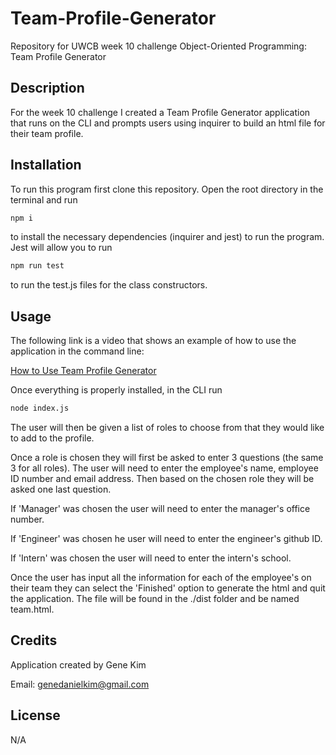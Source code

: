 # Team-Profile-Generator
Repository for UWCB week 10 challenge Object-Oriented Programming: Team Profile Generator

## Description
For the week 10 challenge I created a Team Profile Generator application that runs on the CLI and prompts users using inquirer to build an html file for their team profile. 

## Installation
To run this program first clone this repository. Open the root directory in the terminal and run
```bash
npm i
```
to install the necessary dependencies (inquirer and jest) to run the program. Jest will allow you to run
```bash
npm run test
```
to run the test.js files for the class constructors.

## Usage
The following link is a video that shows an example of how to use the application in the command line:

[How to Use Team Profile Generator](https://drive.google.com/file/d/1oj5ZMNOP4m5PZ-R3MNOmeyHCHZEtwDMV/view)

Once everything is properly installed, in the CLI run
```bash
node index.js
```
The user will then be given a list of roles to choose from that they would like to add to the profile.

Once a role is chosen they will first be asked to enter 3 questions (the same 3 for all roles). The user will need to enter the employee's name, employee ID number and email address. Then based on the chosen role they will be asked one last question.

If 'Manager' was chosen the user will need to enter the manager's office number.

If 'Engineer' was chosen he user will need to enter the engineer's github ID.

If 'Intern' was chosen the user will need to enter the intern's school.

Once the user has input all the information for each of the employee's on their team they can select the 'Finished' option to generate the html and quit the application. The file will be found in the ./dist folder and be named team.html.

## Credits
Application created by Gene Kim

Email: [genedanielkim@gmail.com](mailto:genedanielkim@gmail.com)

## License
N/A

